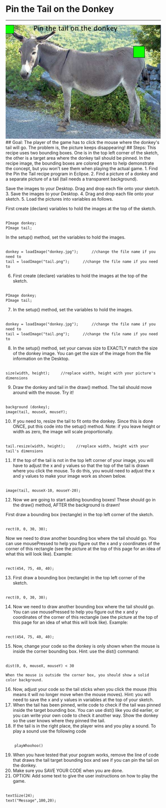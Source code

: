 
# Pin the Tail on the Donkey
  <hr/>
  <img src="./images/PinTheTail.png"/>
## Goal:
   The player of the game has to click the mouse where the donkey's tail will go. The problem is, the picture keeps disappearing!
## Steps:
   This recipe uses two bounding boxes. One is in the top left corner of the sketch, the other is a target area where the donkey tail should be pinned. In the recipe image, the bounding boxes are colored green to help demonstrate the concept, but you won't see them when playing the actual game.
1. Find the Pin the Tail recipe program in Eclipse.
2. Find a picture of a donkey and a separate picture of a tail (tail needs a transparent background). 
    
Save the images to your Desktop.
Drag and drop each file onto your sketch.
3. Save the images to your Desktop.
4. Drag and drop each file onto your sketch.
5. Load the pictures into variables as follows.
    
First create (declare) variables to hold the images at the top of the sketch.
```

PImage donkey;
PImage tail;
```

In the setup() method, set the variables to hold the images.
```

donkey = loadImage("donkey.jpg");      //change the file name if you need to
tail = loadImage("tail.png");      //change the file name if you need to
```
6. First create (declare) variables to hold the images at the top of the sketch.
```

PImage donkey;
PImage tail;
```
7. In the setup() method, set the variables to hold the images.
```

donkey = loadImage("donkey.jpg");      //change the file name if you need to
tail = loadImage("tail.png");      //change the file name if you need to
```
8. In the setup() method, set your canvas size to EXACTLY match the size of the donkey image. You can get the size of the image from the file information on the Desktop.
```

size(width, height);     //replace width, height with your picture's dimensions
```
9. 
    Draw the donkey and tail in the draw() method. The tail should move around with the mouse. Try it!
```

background (donkey);
image(tail, mouseX, mouseY);
```
10. If you need to, resize the tail to fit onto the donkey. Since this is done ONCE, put this code into the setup() method.
    Note: if you leave height or width as zero, the image will scale proportionally.
```

tail.resize(width, height);     //replace width, height with your tail's dimensions
```
11. If the top of the tail is not in the top left corner of your image, you will have to adjust the x and y values so that the top of the tail is drawn where you click the mouse. To do this, you would need to adjust the x and y values to make your image work as shown below. 
```

image(tail, mouseX-10, mouseY-20);
```
12. Now we are going to start adding bounding boxes! These should go in the draw() method, AFTER the background is drawn!
    
First draw a bounding box (rectangle) in the top left corner of the sketch.
```

rect(0, 0, 30, 30);
```

Now we need to draw another bounding box where the tail should go. You can use mousePressed to help you figure out the x and y coordinates of the corner of this rectangle (see the picture at the top of this page for an idea of what this will look like). Example:
```

rect(454, 75, 40, 40);
```
13. First draw a bounding box (rectangle) in the top left corner of the sketch.
```

rect(0, 0, 30, 30);
```
14. Now we need to draw another bounding box where the tail should go. You can use mousePressed to help you figure out the x and y coordinates of the corner of this rectangle (see the picture at the top of this page for an idea of what this will look like). Example:
```

rect(454, 75, 40, 40);
```
15. Now, change your code so the donkey is only shown when the mouse is inside the corner bounding box. Hint: use the dist() command:
```

dist(0, 0, mouseX, mouseY) < 30
```

    When the mouse is outside the corner box, you should show a solid color background.
16. Now, adjust your code so the tail sticks when you click the mouse (this means it will no longer move when the mouse moves). Hint: you will need to save the x and y values in variables at the top of your sketch.
17. When the tail has been pinned, write code to check if the tail was pinned inside the target bounding box. You can use dist() like you did earlier, or you can write your own code to check it another way. Show the donkey so the user knows where they pinned the tail.
18. If the tail is in the right place, the player wins and you play a sound. To play a sound use the following code
```

    playWhoohoo()
```
19. When you have tested that your pogram works, remove the line of code that draws the tail target bounding box and see if you can pin the tail on the donkey.
20. Make sure you SAVE YOUR CODE when you are done. 
21. OPTION: Add some text to give the user instructions on how to play the game.
```

textSize(24);
text("Message",100,20);
```
  
 

